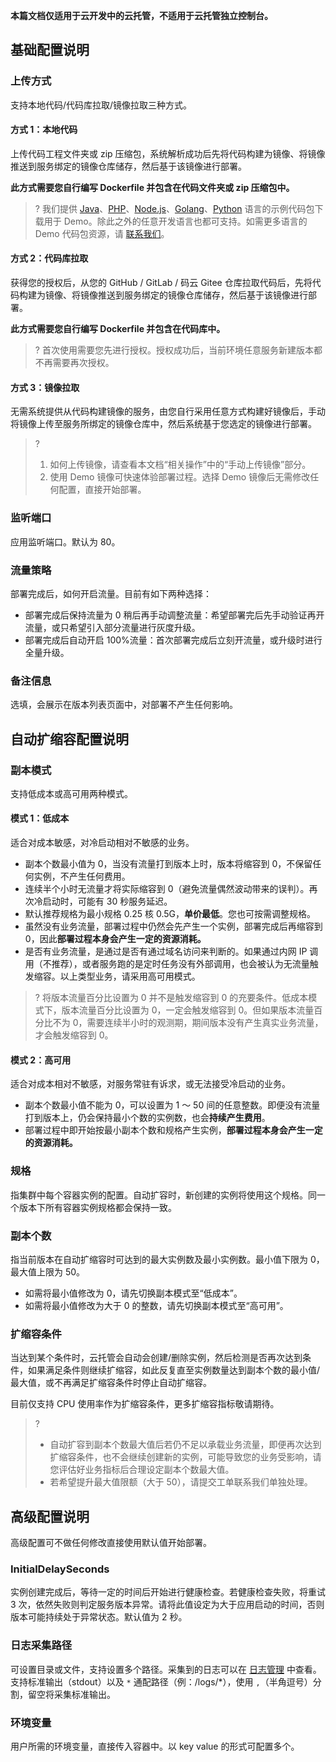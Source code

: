 **本篇文档仅适用于云开发中的云托管，不适用于云托管独立控制台。**

## 基础配置说明

### 上传方式

支持本地代码/代码库拉取/镜像拉取三种方式。

#### 方式 1：本地代码

上传代码工程文件夹或 zip 压缩包，系统解析成功后先将代码构建为镜像、将镜像推送到服务绑定的镜像仓库储存，然后基于该镜像进行部署。

**此方式需要您自行编写 Dockerfile 并包含在代码文件夹或 zip 压缩包中。**

>? 我们提供 [Java](https://clooudbaserun-1258016615.cos.ap-shanghai.myqcloud.com/java_helloworld.zip)、[PHP](https://clooudbaserun-1258016615.cos.ap-shanghai.myqcloud.com/php_helloworld.zip)、[Node.js](https://clooudbaserun-1258016615.cos.ap-shanghai.myqcloud.com/nodejs_helloworld.zip)、[Golang](https://clooudbaserun-1258016615.cos.ap-shanghai.myqcloud.com/go_helloworld.zip)、[Python](https://clooudbaserun-1258016615.cos.ap-shanghai.myqcloud.com/python_helloworld.zip) 语言的示例代码包下载用于 Demo。除此之外的任意开发语言也都可支持。如需更多语言的 Demo 代码包资源，请 [联系我们](https://cloud.tencent.com/act/event/connect-service)。

#### 方式 2：代码库拉取

获得您的授权后，从您的 GitHub / GitLab / 码云 Gitee 仓库拉取代码后，先将代码构建为镜像、将镜像推送到服务绑定的镜像仓库储存，然后基于该镜像进行部署。

**此方式需要您自行编写 Dockerfile 并包含在代码库中。**

>? 首次使用需要您先进行授权。授权成功后，当前环境任意服务新建版本都不再需要再次授权。

#### 方式 3：镜像拉取

无需系统提供从代码构建镜像的服务，由您自行采用任意方式构建好镜像后，手动将镜像上传至服务所绑定的镜像仓库中，然后系统基于您选定的镜像进行部署。

>? 
> 1. 如何上传镜像，请查看本文档“相关操作”中的“手动上传镜像”部分。
> 2. 使用 Demo 镜像可快速体验部署过程。选择 Demo 镜像后无需修改任何配置，直接开始部署。
> 

### 监听端口

应用监听端口。默认为 80。

### 流量策略

部署完成后，如何开启流量。目前有如下两种选择：

- 部署完成后保持流量为 0 稍后再手动调整流量：希望部署完后先手动验证再开流量，或只希望引入部分流量进行灰度升级。
- 部署完成后自动开启 100%流量：首次部署完成后立刻开流量，或升级时进行全量升级。

### 备注信息

选填，会展示在版本列表页面中，对部署不产生任何影响。

## 自动扩缩容配置说明

### 副本模式

支持低成本或高可用两种模式。

#### 模式 1：低成本

适合对成本敏感，对冷启动相对不敏感的业务。

- 副本个数最小值为 0，当没有流量打到版本上时，版本将缩容到 0，不保留任何实例，不产生任何费用。
- 连续半个小时无流量才将实际缩容到 0（避免流量偶然波动带来的误判）。再次冷启动时，可能有 30 秒服务延迟。
- 默认推荐规格为最小规格 0.25 核 0.5G，**单价最低**。您也可按需调整规格。
- 虽然没有业务流量，部署过程中仍然会先产生一个实例，部署完成后再缩容到 0，因此**部署过程本身会产生一定的资源消耗。**
- 是否有业务流量，是通过是否有通过域名访问来判断的。如果通过内网 IP 调用（不推荐），或者服务跑的是定时任务没有外部调用，也会被认为无流量触发缩容。以上类型业务，请采用高可用模式。

>? 将版本流量百分比设置为 0 并不是触发缩容到 0 的充要条件。低成本模式下，版本流量百分比设置为 0，一定会触发缩容到 0。但如果版本流量百分比不为 0，需要连续半小时的观测期，期间版本没有产生真实业务流量，才会触发缩容到 0。
> 

#### 模式 2：高可用

适合对成本相对不敏感，对服务常驻有诉求，或无法接受冷启动的业务。

- 副本个数最小值不能为 0，可以设置为 1 ～ 50 间的任意整数。即便没有流量打到版本上，仍会保持最小个数的实例数，也会**持续产生费用**。
- 部署过程中即开始按最小副本个数和规格产生实例，**部署过程本身会产生一定的资源消耗。**

### 规格

指集群中每个容器实例的配置。自动扩容时，新创建的实例将使用这个规格。同一个版本下所有容器实例规格都会保持一致。

### 副本个数

指当前版本在自动扩缩容时可达到的最大实例数及最小实例数。最小值下限为 0，最大值上限为 50。
- 如需将最小值修改为 0，请先切换副本模式至“低成本”。
- 如需将最小值修改为大于 0 的整数，请先切换副本模式至“高可用”。

### 扩缩容条件

当达到某个条件时，云托管会自动会创建/删除实例，然后检测是否再次达到条件，如果满足条件则继续扩缩容，如此反复直至实例数量达到副本个数的最小值/最大值，或不再满足扩缩容条件时停止自动扩缩容。

目前仅支持 CPU 使用率作为扩缩容条件，更多扩缩容指标敬请期待。

>? 
>- 自动扩容到副本个数最大值后若仍不足以承载业务流量，即便再次达到扩缩容条件，也不会继续创建新的实例，可能导致您的业务受影响，请您评估好业务指标后合理设定副本个数最大值。
> - 若希望提升最大值限额（大于 50），请提交工单联系我们单独处理。
> 

## 高级配置说明

高级配置可不做任何修改直接使用默认值开始部署。

### InitialDelaySeconds

实例创建完成后，等待一定的时间后开始进行健康检查。若健康检查失败，将重试 3 次，依然失败则判定服务版本异常。请将此值设定为大于应用启动的时间，否则版本可能持续处于异常状态。默认值为 2 秒。

### 日志采集路径

可设置目录或文件，支持设置多个路径。采集到的日志可以在 [日志管理](https://console.cloud.tencent.com/tcb/log) 中查看。支持标准输出（stdout）以及 `*` 通配路径（例：/logs/\*），使用 `,`（半角逗号）分割，留空将采集标准输出。

### 环境变量

用户所需的环境变量，直接传入容器中。以 key value 的形式可配置多个。


